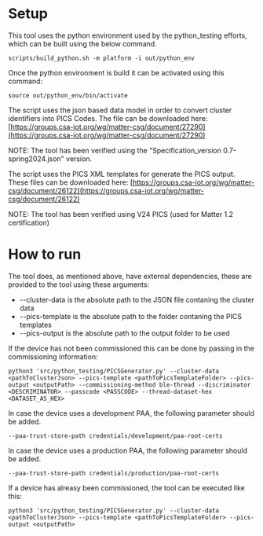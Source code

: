 # Setup

This tool uses the python environment used by the python_testing efforts, which
can be built using the below command.

```
scripts/build_python.sh -m platform -i out/python_env
```

Once the python environment is build it can be activated using this command:

```
source out/python_env/bin/activate
```

The script uses the json based data model in order to convert cluster identifiers into PICS Codes.
The file can be downloaded here:
[https://groups.csa-iot.org/wg/matter-csg/document/27290](https://groups.csa-iot.org/wg/matter-csg/document/27290)

NOTE: The tool has been verified using the "Specification_version 0.7-spring2024.json" version.

The script uses the PICS XML templates for generate the PICS output.
These files can be downloaded here:
[https://groups.csa-iot.org/wg/matter-csg/document/26122](https://groups.csa-iot.org/wg/matter-csg/document/26122)

NOTE: The tool has been verified using V24 PICS (used for Matter 1.2 certification)

# How to run

The tool does, as mentioned above, have external dependencies, these are provided to the tool using these arguments:

- --cluster-data is the absolute path to the JSON file contaning the cluster data
- --pics-template is the absolute path to the folder contaning the PICS templates
- --pics-output is the absolute path to the output folder to be used

If the device has not been commissioned this can be done by passing in the commissioning information:

```
python3 'src/python_testing/PICSGenerator.py' --cluster-data <pathToClusterJson> --pics-template <pathToPicsTemplateFolder> --pics-output <outputPath> --commissioning-method ble-thread --discriminator <DESCRIMINATOR> --passcode <PASSCODE> --thread-dataset-hex <DATASET_AS_HEX>
```

In case the device uses a development PAA, the following parameter should be
added.

```
--paa-trust-store-path credentials/development/paa-root-certs
```

In case the device uses a production PAA, the following parameter should be
added.

```
--paa-trust-store-path credentials/production/paa-root-certs
```

If a device has alreasy been commissioned, the tool can be executed like this:

```
python3 'src/python_testing/PICSGenerator.py' --cluster-data <pathToClusterJson> --pics-template <pathToPicsTemplateFolder> --pics-output <outputPath>
```
